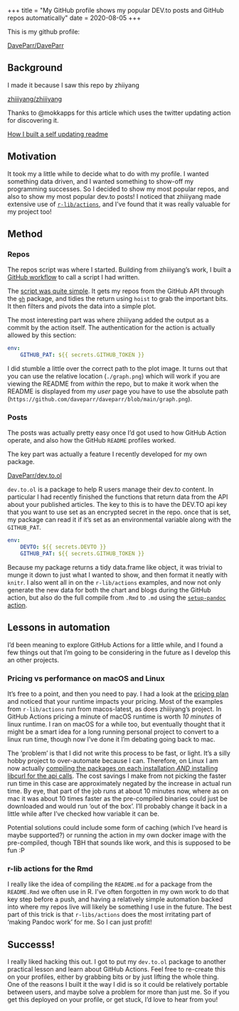 +++
title = "My GitHub profile shows my popular DEV.to posts and GitHub repos automatically"
date = 2020-08-05
+++

This is my github profile:

[DaveParr/DaveParr](https://github.com/DaveParr/DaveParr)

## Background

I made it because I saw this repo by zhiiyang

[zhiiiyang/zhiiiyang](https://github.com/zhiiiyang/zhiiiyang)

Thanks to @mokkapps for this article which uses the twitter updating
action for discovering it.

[How I built a self updating readme](https://dev.to/mokkapps/how-i-built-a-self-updating-readme-on-my-github-profile-418d)

## Motivation

It took my a little while to decide what to do with my profile. I wanted
something data driven, and I wanted something to show-off my programming
successes. So I decided to show my most popular repos, and also to show
my most popular dev.to posts! I noticed that zhiiiyang made extensive
use of [`r-lib/actions`](https://github.com/r-lib/actions), and I’ve
found that it was really valuable for my project too!

## Method

### Repos

The repos script was where I started. Building from zhiiiyang’s work, I
built a [GitHub
workflow](https://github.com/DaveParr/DaveParr/blob/5c66bd4a2bd970ec7ad85e6de56fedcc75fbf74f/.github/workflows/main.yml)
to call a script I had written.

The [script was quite
simple](https://github.com/DaveParr/DaveParr/blob/5c66bd4a2bd970ec7ad85e6de56fedcc75fbf74f/repos.R).
It gets my repos from the GitHub API through the
[`gh`](https://github.com/r-lib/gh) package, and tidies the return using
`hoist` to grab the important bits. It then filters and pivots the data
into a simple plot.

The most interesting part was where zhiiiyang added the output as a
commit by the action itself. The authentication for the action is
actually allowed by this section:

``` yaml
env:
    GITHUB_PAT: ${{ secrets.GITHUB_TOKEN }}
```

I did stumble a little over the correct path to the plot image. It turns
out that you can use the relative location (`./graph.png`) which will
work if you are viewing the README from *within* the repo, but to make
it work when the README is displayed from my *user* page you have to use
the absolute path
(`https://github.com/daveparr/daveparr/blob/main/graph.png`).

### Posts

The posts was actually pretty easy once I’d got used to how GitHub
Action operate, and also how the GitHub `README` profiles worked.

The key part was actually a feature I recently developed for my own
package.

[DaveParr/dev.to.ol](https://github.com/DaveParr/dev.to.ol)

`dev.to.ol` is a package to help R users manage their dev.to content. In
particular I had recently finished the functions that return data from
the API about your published articles. The key to this is to have the
DEV.TO api key that you want to use set as an encrypted secret in the
repo. once that is set, my package can read it if it’s set as an
environmental variable along with the `GITHUB_PAT`.

``` yaml
env:
    DEVTO: ${{ secrets.DEVTO }}
    GITHUB_PAT: ${{ secrets.GITHUB_TOKEN }}
```

Because my package returns a tidy data.frame like object, it was trivial
to munge it down to just what I wanted to show, and then format it
neatly with `knitr`. I also went all in on the `r-lib/actions` examples,
and now not only generate the new data for both the chart and blogs
during the GitHub action, but also do the full compile from `.Rmd` to
`.md` using the [`setup-pandoc`
action](https://github.com/DaveParr/DaveParr/blob/1f0d043ead21077879e4ba8bb282d66f9a6e1cb3/.github/workflows/main.yml#L18).

## Lessons in automation

I’d been meaning to explore GitHub Actions for a little while, and I
found a few things out that I’m going to be considering in the future as
I develop this an other projects.

### Pricing vs performance on macOS and Linux

It’s free to a point, and then you need to pay. I had a look at the
[pricing
plan](https://docs.github.com/en/github/setting-up-and-managing-billing-and-payments-on-github/about-billing-for-github-actions)
and noticed that your runtime impacts your pricing. Most of the examples
from `r-lib/actions` run from macos-latest, as does zhiiiyang’s project.
In GitHub Actions pricing a minute of macOS runtime is worth *10
minutes* of linux runtime. I ran on macOS for a while too, but
eventually thought that it might be a smart idea for a long running
personal project to convert to a linux run time, though now I’ve done it
I’m debating going back to mac.

The ‘problem’ is that I did not write this process to be fast, or light.
It’s a silly hobby project to over-automate because I can. Therefore, on
Linux I am now actually [compiling the packages on each installation
*AND* installing libcurl for the api
calls](https://github.com/DaveParr/DaveParr/blob/1f0d043ead21077879e4ba8bb282d66f9a6e1cb3/.github/workflows/main.yml#L21-L29).
The cost savings I make from not picking the faster run time in this
case are approximately negated by the increase in actual run time. By
eye, that part of the job runs at about 10 minutes now, where as on mac
it was about 10 times faster as the pre-compiled binaries could just be
downloaded and would run ‘out of the box’. I’ll probably change it back
in a little while after I’ve checked how variable it can be.

Potential solutions could include some form of caching (which I’ve heard
is maybe supported?) or running the action in my own docker image with
the pre-compiled, though TBH that sounds like work, and this is supposed
to be fun :P

### r-lib actions for the Rmd

I really like the idea of compiling the `README.md` for a package from
the `README.Rmd` we often use in R. I’ve often forgotten in my own work
to do that key step before a push, and having a relatively simple
automation backed into where my repos live will likely be something I
use in the future. The best part of this trick is that `r-libs/actions`
does the most irritating part of ‘making Pandoc work’ for me. So I can
just profit!

## Successs!

I really liked hacking this out. I got to put my `dev.to.ol` package to
another practical lesson and learn about GitHub Actions. Feel free to
re-create this on your profiles, either by grabbing bits or by just
lifting the whole thing. One of the reasons I built it the way I did is
so it could be relatively portable between users, and maybe solve a
problem for more than just me. So if you get this deployed on your
profile, or get stuck, I’d love to hear from you!
